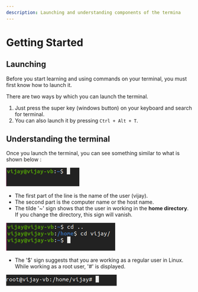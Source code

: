 ```yaml
---
description: Launching and understanding components of the termina
---
```


# Getting Started

## Launching

Before you start learning and using commands on your terminal, you must first know how to launch it.

There are two ways by which you can launch the terminal.

1. Just press the super key \(windows button\) on your keyboard and search for terminal.
2. You can also launch it by pressing `Ctrl + Alt + T`.

## Understanding the terminal

Once you launch the terminal, you can see something similar to what is shown below : 

![](../../.gitbook/assets/basics.png)

* The first part of the line is the name of the user \(vijay\).
* The second part is the computer name or the host name.
* The tilde '~' sign shows that the user in working in the **home directory**. If   you change the directory, this sign will vanish.

![](../../.gitbook/assets/working-directory.png)

* The '$' sign suggests that you are working as a regular user in Linux. While working as a root user, '\#' is displayed. 

![](../../.gitbook/assets/root-user.png)



